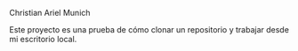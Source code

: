 Christian Ariel Munich

Este proyecto es una prueba de cómo clonar un repositorio y trabajar desde mi escritorio local.
